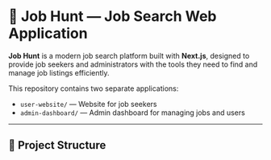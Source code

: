# 💼 Job Hunt — Job Search Web Application

**Job Hunt** is a modern job search platform built with **Next.js**, designed to provide job seekers and administrators with the tools they need to find and manage job listings efficiently.

This repository contains two separate applications:
- `user-website/` — Website for job seekers
- `admin-dashboard/` — Admin dashboard for managing jobs and users

---

## 📁 Project Structure

